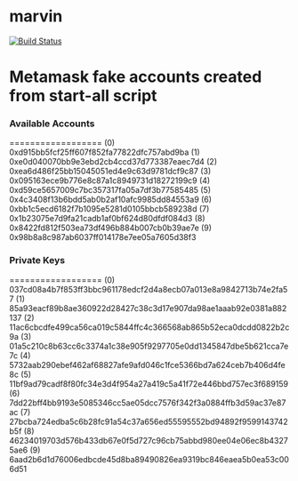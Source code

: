 # marvin
[![Build Status](https://travis-ci.com/mtodescato/marvin.svg?token=R8wzNYi4NLcvzgP4seCd&branch=master)](https://travis-ci.com/mtodescato/marvin)

# Metamask fake accounts created from start-all script

### Available Accounts
==================
(0) 0xd915bb5fcf25ff607f852fa77822dfc757abd9ba
(1) 0xe0d040070bb9e3ebd2cb4ccd37d773387eaec7d4
(2) 0xea6d486f25bb15045051ed4e9c63d9781dcf9c87
(3) 0x095163ece9b776e8c87a1c8949731d18272199c9
(4) 0xd59ce5657009c7bc357317fa05a7df3b77585485
(5) 0x4c3408f13b6bdd5ab0b2af10afc9985dd84553a9
(6) 0xbb1c5ecd6182f7b1095e5281d0105bbcb589238d
(7) 0x1b23075e7d9fa21cadb1af0bf624d80dfdf084d3
(8) 0x8422fd812f503ea73df496b884b007cb0b39ae7e
(9) 0x98b8a8c987ab6037ff014178e7ee05a7605d38f3

### Private Keys
==================
(0) 037cd08a4b7f853ff3bbc961178edcf2d4a8ecb07a013e8a9842713b74e2fa57
(1) 85a93eacf89b8ae360922d28427c38c3d17e907da98ae1aaab92e0381a882137
(2) 11ac6cbcdfe499ca56ca019c5844ffc4c366568ab865b52eca0dcdd0822b2c9a
(3) 01a5c210c8b63cc6c3374a1c38e905f9297705e0dd1345847dbe5b621cca7e7c
(4) 5732aab290ebef462af68827afe9afd046c1fce5366bd7a624ceb7b406d4fe8c
(5) 11bf9ad79cadf8f80fc34e3d4f954a27a419c5a41f72e446bbd757ec3f689159
(6) 7dd22bff4bb9193e5085346cc5ae05dcc7576f342f3a0884ffb3d59ac37e87ac
(7) 27bcba724edba5c6b28fc91a54c37a656ed55595552bd94892f9599143742b5f
(8) 46234019703d576b433db67e0f5d727c96cb75abbd980ee04e06ec8b43275ae6
(9) 6aad2b6d1d76006edbcde45d8ba89490826ea9319bc846eaea5b0ea53c006d51 